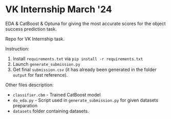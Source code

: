 # VK Internship March '24
EDA &amp; CatBoost &amp; Optuna for giving the most accurate scores for the object success prediction task.

Repo for VK Internship task.

Instruction:

1. Install ```requirements.txt``` via ```pip install -r requirements.txt```
1. Launch ```generate_submission.py```
2. Get final ```submission.csv``` (it has already been generated in the folder ```output``` for fast reference).

Other files description:
* ```classifier.cbm``` - Trained CatBoost model
* ```do_eda.py``` - Script used in ```generate_submission.py``` for given datasets preparation
* ```datasets``` folder containing datasets.

